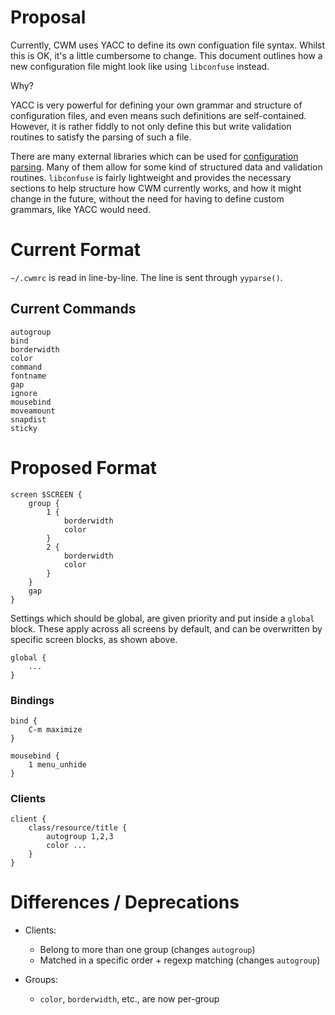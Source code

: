 Proposal
========

Currently, CWM uses YACC to define its own configuation file syntax.  Whilst
this is OK, it's a little cumbersome to change.  This document outlines how
a new configuration file might look like using `libconfuse` instead.

Why?

YACC is very powerful for defining your own grammar and structure of
configuration files, and even means such definitions are self-contained.
However, it is rather fiddly to not only define this but write validation
routines to satisfy the parsing of such a file.

There are many external libraries which can be used for [configuration
parsing](http://arxiv.org/pdf/1103.3021.pdf).  Many of them allow for some
kind of structured data and validation routines.  `libconfuse` is fairly
lightweight and provides the necessary sections to help structure how CWM
currently works, and how it might change in the future, without the need for
having to define custom grammars, like YACC would need. 

Current Format
==============

`~/.cwmrc` is read in line-by-line.  The line is sent through `yyparse()`.

## Current Commands

```
autogroup
bind
borderwidth
color
command
fontname
gap
ignore
mousebind
moveamount
snapdist
sticky
```

Proposed Format
===============

```
screen $SCREEN {
	group {
		1 {
			borderwidth
			color
		}
		2 {
			borderwidth
			color
		}
	}
	gap
}
```

Settings which should be global, are given priority and put inside a
`global` block.  These apply across all screens by default, and can be
overwritten by specific screen blocks, as shown above.

```
global {
	...
}
```

### Bindings

```
bind {
	C-m maximize
}
```

```
mousebind {
	1 menu_unhide
}
```

### Clients

```
client {
	class/resource/title {
		autogroup 1,2,3
		color ...
	}
}
```

Differences / Deprecations
==========================

* Clients:
	- Belong to more than one group (changes `autogroup`)
	- Matched in a specific order + regexp matching (changes `autogroup`)

* Groups:
	- `color`, `borderwidth`, etc., are now per-group 
